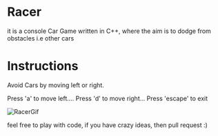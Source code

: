 # Racer
it is a console Car Game written in C++, where the aim is to dodge from obstacles i.e other cars

# Instructions
Avoid Cars by moving left or right. 

 Press 'a' to move left....
 Press 'd' to move right...
 Press 'escape' to exit
 
 
 ![RacerGif](https://user-images.githubusercontent.com/87127577/129470379-94d660f3-3007-442a-b323-5dbd2e67a1fe.gif)
 
 feel free to play with code, if you have crazy ideas, then pull request :)
